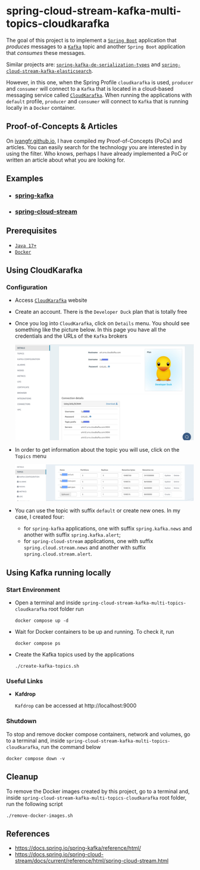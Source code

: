 # spring-cloud-stream-kafka-multi-topics-cloudkarafka

The goal of this project is to implement a [`Spring Boot`](https://docs.spring.io/spring-boot/docs/current/reference/htmlsingle/) application that _produces_ messages to a [`Kafka`](https://kafka.apache.org/) topic and another `Spring Boot` application that _consumes_ these messages.

Similar projects are: [`spring-kafka-de-serialization-types`](https://github.com/ivangfr/spring-kafka-de-serialization-types) and [`spring-cloud-stream-kafka-elasticsearch`](https://github.com/ivangfr/spring-cloud-stream-kafka-elasticsearch).

However, in this one, when the Spring Profile `cloudkarafka` is used, `producer` and `consumer` will connect to a `Kafka` that is located in a cloud-based messaging service called [`CloudKarafka`](https://www.cloudkarafka.com/). When running the applications with `default` profile, `producer` and `consumer` will connect to `Kafka` that is running locally in a `Docker` container.

## Proof-of-Concepts & Articles

On [ivangfr.github.io](https://ivangfr.github.io), I have compiled my Proof-of-Concepts (PoCs) and articles. You can easily search for the technology you are interested in by using the filter. Who knows, perhaps I have already implemented a PoC or written an article about what you are looking for.

## Examples

- ### [spring-kafka](https://github.com/ivangfr/spring-cloud-stream-kafka-multi-topics-cloudkarafka/tree/master/spring-kafka#spring-cloud-stream-kafka-multi-topics-cloudkarafka)
- ### [spring-cloud-stream](https://github.com/ivangfr/spring-cloud-stream-kafka-multi-topics-cloudkarafka/tree/master/spring-cloud-stream#spring-cloud-stream-kafka-multi-topics-cloudkarafka)

## Prerequisites

- [`Java 17+`](https://www.oracle.com/java/technologies/downloads/#java17)
- [`Docker`](https://www.docker.com/)

## Using CloudKarafka

### Configuration

- Access [`CloudKarafka`](https://www.cloudkarafka.com/) website

- Create an account. There is the `Developer Duck` plan that is totally free

- Once you log into `CloudKarafka`, click on `Details` menu. You should see something like the picture below. In this page you have all the credentials and the URLs of the `Kafka` brokers

  ![cloudkarafka-details](documentation/cloudkarafka-details.jpeg)

- In order to get information about the topic you will use, click on the `Topics` menu

  ![cloudkarafka-topics](documentation/cloudkarafka-topics.jpeg)

- You can use the topic with suffix `default` or create new ones. In my case, I created four:
  - for `spring-kafka` applications, one with suffix `spring.kafka.news` and another with suffix `spring.kafka.alert`;
  - for `spring-cloud-stream` applications, one with suffix `spring.cloud.stream.news` and another with suffix `spring.cloud.stream.alert`.

## Using Kafka running locally

### Start Environment

- Open a terminal and inside `spring-cloud-stream-kafka-multi-topics-cloudkarafka` root folder run
  ```
  docker compose up -d
  ```

- Wait for Docker containers to be up and running. To check it, run
  ```
  docker compose ps
  ```

- Create the Kafka topics used by the applications
  ```
  ./create-kafka-topics.sh
  ```

### Useful Links

- **Kafdrop**

  `Kafdrop` can be accessed at http://localhost:9000

### Shutdown

To stop and remove docker compose containers, network and volumes, go to a terminal and, inside `spring-cloud-stream-kafka-multi-topics-cloudkarafka`, run the command below
```
docker compose down -v
```

## Cleanup

To remove the Docker images created by this project, go to a terminal and, inside `spring-cloud-stream-kafka-multi-topics-cloudkarafka` root folder, run the following script
```
./remove-docker-images.sh
```

## References

- https://docs.spring.io/spring-kafka/reference/html/
- https://docs.spring.io/spring-cloud-stream/docs/current/reference/html/spring-cloud-stream.html